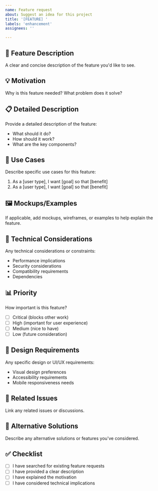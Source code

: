 ```yaml
---
name: Feature request
about: Suggest an idea for this project
title: '[FEATURE] '
labels: 'enhancement'
assignees: ''

---
```


## 🚀 Feature Description
A clear and concise description of the feature you'd like to see.

## 💡 Motivation
Why is this feature needed? What problem does it solve?

## 📋 Detailed Description
Provide a detailed description of the feature:
- What should it do?
- How should it work?
- What are the key components?

## 🎯 Use Cases
Describe specific use cases for this feature:
1. As a [user type], I want [goal] so that [benefit]
2. As a [user type], I want [goal] so that [benefit]

## 🖼️ Mockups/Examples
If applicable, add mockups, wireframes, or examples to help explain the feature.

## 🔧 Technical Considerations
Any technical considerations or constraints:
- Performance implications
- Security considerations
- Compatibility requirements
- Dependencies

## 📊 Priority
How important is this feature?
- [ ] Critical (blocks other work)
- [ ] High (important for user experience)
- [ ] Medium (nice to have)
- [ ] Low (future consideration)

## 🎨 Design Requirements
Any specific design or UI/UX requirements:
- Visual design preferences
- Accessibility requirements
- Mobile responsiveness needs

## 🔗 Related Issues
Link any related issues or discussions.

## 💭 Alternative Solutions
Describe any alternative solutions or features you've considered.

## ✅ Checklist
- [ ] I have searched for existing feature requests
- [ ] I have provided a clear description
- [ ] I have explained the motivation
- [ ] I have considered technical implications
